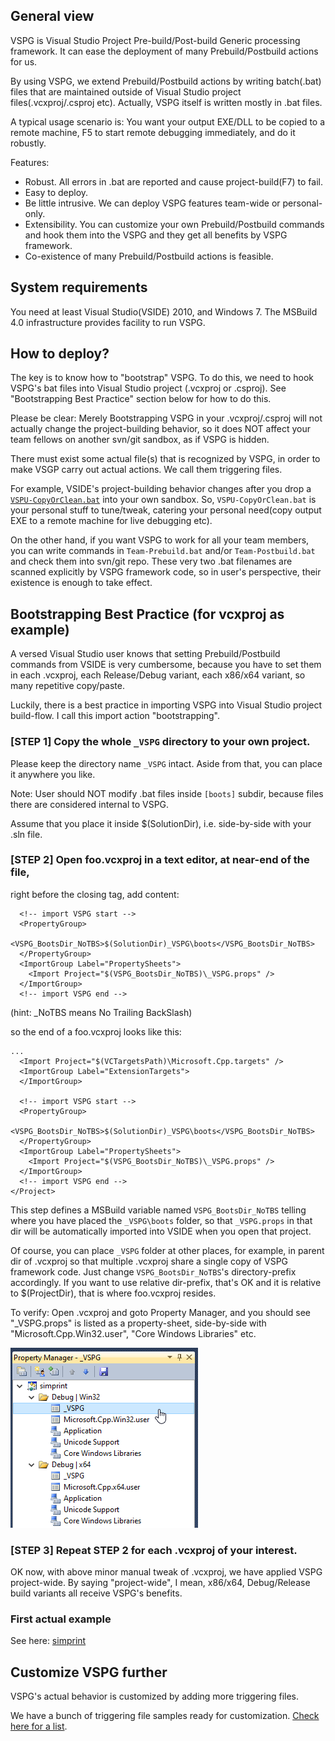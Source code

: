 ## General view

VSPG is Visual Studio Project Pre-build/Post-build Generic processing framework.
It can ease the deployment of many Prebuild/Postbuild actions for us.

By using VSPG, we extend Prebuild/Postbuild actions by writing batch(.bat) files
that are maintained outside of Visual Studio project files(.vcxproj/.csproj etc).
Actually, VSPG itself is written mostly in .bat files.

A typical usage scenario is: You want your output EXE/DLL to be copied to a remote machine, 
F5 to start remote debugging immediately, and do it robustly.

Features:
* Robust. All errors in .bat are reported and cause project-build(F7) to fail.
* Easy to deploy. 
* Be little intrusive. We can deploy VSPG features team-wide or personal-only.
* Extensibility. You can customize your own Prebuild/Postbuild commands and
  hook them into the VSPG and they get all benefits by VSPG framework.
* Co-existence of many Prebuild/Postbuild actions is feasible.

## System requirements

You need at least Visual Studio(VSIDE) 2010, and Windows 7. The MSBuild 4.0 infrastructure 
provides facility to run VSPG.


## How to deploy? 

The key is to know how to "bootstrap" VSPG. To do this, we need to 
hook VSPG's bat files into Visual Studio project (.vcxproj or .csproj). 
See "Bootstrapping Best Practice" section below for how to do this.

Please be clear: Merely Bootstrapping VSPG in your .vcxproj/.csproj
will not actually change the project-building behavior, so it does NOT affect
your team fellows on another svn/git sandbox, as if VSPG is hidden.

There must exist some actual file(s) that is recognized by VSPG, in order to
make VSGP carry out actual actions. We call them triggering files.

For example, VSIDE's project-building behavior changes after you drop a 
[`VSPU-CopyOrClean.bat`](../_VSPG/samples/VSPU-CopyOrClean.bat.md) into your own sandbox. 
So, `VSPU-CopyOrClean.bat` is your personal stuff to tune/tweak, catering 
your personal need(copy output EXE to a remote machine for live debugging etc).

On the other hand, if you want VSPG to work for all your team members, you can 
write commands in `Team-Prebuild.bat` and/or `Team-Postbuild.bat` and check them into
svn/git repo. These very two .bat filenames are scanned explicitly by VSPG 
framework code, so in user's perspective, their existence is enough to take effect.

## Bootstrapping Best Practice (for vcxproj as example) 

A versed Visual Studio user knows that setting Prebuild/Postbuild commands 
from VSIDE is very cumbersome, because you have to set them in each .vcxproj, 
each Release/Debug variant, each x86/x64 variant, so many repetitive copy/paste. 

Luckily, there is a best practice in importing VSPG into Visual Studio project 
build-flow. I call this import action "bootstrapping".

### [STEP 1] Copy the whole `_VSPG` directory to your own project.

Please keep the directory name `_VSPG` intact. Aside from that, you can place it 
anywhere you like.

Note: User should NOT modify .bat files inside `[boots]` subdir, because files there
are considered internal to VSPG.

Assume that you place it inside $(SolutionDir), i.e. side-by-side with your .sln file.

### [STEP 2] Open foo.vcxproj in a text editor, at near-end of the file, 
right before the closing </Project> tag, add content:

```
  <!-- import VSPG start -->
  <PropertyGroup>
    <VSPG_BootsDir_NoTBS>$(SolutionDir)_VSPG\boots</VSPG_BootsDir_NoTBS>
  </PropertyGroup>
  <ImportGroup Label="PropertySheets">
    <Import Project="$(VSPG_BootsDir_NoTBS)\_VSPG.props" />
  </ImportGroup>
  <!-- import VSPG end -->
```

(hint: _NoTBS means No Trailing BackSlash)

so the end of a foo.vcxproj looks like this:

```
...
  <Import Project="$(VCTargetsPath)\Microsoft.Cpp.targets" />
  <ImportGroup Label="ExtensionTargets">
  </ImportGroup>
  
  <!-- import VSPG start -->
  <PropertyGroup>
    <VSPG_BootsDir_NoTBS>$(SolutionDir)_VSPG\boots</VSPG_BootsDir_NoTBS>
  </PropertyGroup>
  <ImportGroup Label="PropertySheets">
    <Import Project="$(VSPG_BootsDir_NoTBS)\_VSPG.props" />
  </ImportGroup>
  <!-- import VSPG end -->
</Project>
```

This step defines a MSBuild variable named `VSPG_BootsDir_NoTBS` telling where 
you have placed the `_VSPG\boots` folder, so that `_VSPG.props` in that dir 
will be automatically imported into VSIDE when you open that project.

Of course, you can place `_VSPG` folder at other places, for example, in parent
dir of .vcxproj so that multiple .vcxproj share a single copy of VSPG framework code.
Just change `VSPG_BootsDir_NoTBS`'s directory-prefix accordingly. 
If you want to use relative dir-prefix, that's OK and 
it is relative to $(ProjectDir), that is where foo.vcxproj resides.

To verify: Open .vcxproj and goto Property Manager, and you should see "_VSPG.props"
is listed as a property-sheet, side-by-side with "Microsoft.Cpp.Win32.user",
"Core Windows Libraries" etc.

![vside-property-sheet.png](samples/doc/vside-property-sheet.png)


### [STEP 3] Repeat STEP 2 for each .vcxproj of your interest.

OK now, with above minor manual tweak of .vcxproj, we have applied VSPG project-wide.
By saying "project-wide", I mean, x86/x64, Debug/Release build variants all receive VSPG's benefits.

### First actual example

See here: [simprint](../demo-vsprojs/simprint/README.md)

## Customize VSPG further

VSPG's actual behavior is customized by adding more triggering files.

We have a bunch of triggering file samples ready for customization. [Check here for a list](samples/README.md).
